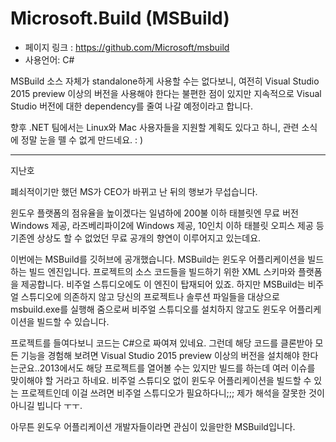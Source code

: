 Microsoft.Build (MSBuild)
========================= 
- 페이지 링크 : https://github.com/Microsoft/msbuild
- 사용언어: C#

MSBuild 소스 자체가 standalone하게 사용할 수는 없다보니, 여전히 Visual Studio 2015 preview 이상의 버전을 사용해야 한다는 불편한 점이 있지만 지속적으로 Visual Studio 버전에 대한 dependency를 줄여 나갈 예정이라고 합니다.

향후 .NET 팀에서는 Linux와 Mac 사용자들을 지원할 계획도 있다고 하니, 관련 소식에 정말 눈을 뗄 수 없게 만드네요. : )

- - -
지난호

폐쇠적이기만 했던 MS가 CEO가 바뀌고 난 뒤의 행보가 무섭습니다. 

윈도우 플랫폼의 점유율을 높이겠다는 일념하에 200불 이하 태블릿엔 무료 버전 Windows 제공, 라즈베리파이2에 Windows 제공, 10인치 이하 태블릿 오피스 제공 등 기존엔 상상도 할 수 없었던 무료 공개의 향연이 이루어지고 있는데요. 

이번에는 MSBuild를 깃허브에 공개했습니다. MSBuild는 윈도우 어플리케이션을 빌드하는 빌드 엔진입니다. 프로젝트의 소스 코드들을 빌드하기 위한 XML 스키마와 플랫폼을 제공합니다. 비주얼 스튜디오에도 이 엔진이 탑재되어 있죠. 하지만 MSBuild는 비주얼 스튜디오에 의존하지 않고 당신의 프로젝트나 솔루션 파일들을 대상으로 msbuild.exe를 실행해 줌으로써 비주얼 스튜디오를 설치하지 않고도 윈도우 어플리케이션을 빌드할 수 있습니다.

프로젝트를 들여다보니 코드는 C#으로 짜여져 있네요. 그런데 해당 코드를 클론받아 모든 기능을 경험해 보려면 Visual Studio 2015 preview 이상의 버전을 설치해야 한다는군요..2013에서도 해당 프로젝트를 열어볼 수는 있지만 빌드를 하는데 여러 이슈를 맞이해야 할 거라고 하네요. 비주얼 스튜디오 없이 윈도우 어플리케이션을 빌드할 수 있는 프로젝트인데 이걸 쓰려면 비주얼 스튜디오가 필요하다니;;; 제가 해석을 잘못한 것이 아니길 빕니다 ㅜㅜ.

아무튼 윈도우 어플리케이션 개발자들이라면 관심이 있을만한 MSBuild입니다. 
